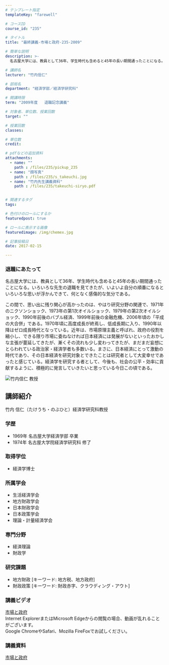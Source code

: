 ```yaml
---
# テンプレート指定
templateKey: "farewell"

# コースID
course_id: "235"

# タイトル
title: "最終講義-市場と政府-235-2009"

# 簡単な説明
description: >-
  名古屋大学には、教員として36年、学生時代も含めると45年の長い期間通ったことになる。いろいろな先生の退職を見てきたが、いよいよ自分の順番になるといろいろな思いが浮かんできて、何となく感傷的な気分...

# 講師名
lecturer: "竹内信仁"

# 部局名
department: "経済学部／経済学研究科"

# 開講時限
term: "2009年度	退職記念講義"

# 対象者、単位数、授業回数
target: ""

# 授業回数
classes: 

# 単位数
credit: 

# pdfなどの追加資料
attachments: 
  - name: "" 
    path : /files/235/pickup_235
  - name: "顔写真" 
    path : /files/235/s_takeuchi.jpg
  - name: "竹内先生講義資料" 
    path : /files/235/takeuchi-siryo.pdf


# 関連するタグ
tags:

# 色付けのロールにするか
featuredpost: true

# ロールに表示する画像
featuredimage: /img/chemex.jpg

# 記事投稿日
date: 2017-02-15

---
```

### 退職にあたって 

名古屋大学には、教員として36年、学生時代も含めると45年の長い期間通ったことになる。いろいろな先生の退職を見てきたが、いよいよ自分の順番になるといろいろな思いが浮かんできて、何となく感傷的な気分である。 

この間で、思い出に残り関心が高かったのは、やはり研究分野の関連で、1971年のニクソンショック、1973年の第1次オイルショック、1979年の第2次オイルショック、1990年前後のバブル経済、1999年前後の金融危機、2006年頃の「平成の大合併」である。1970年頃に高度成長が終焉し、低成長期に入り、1990年以降はゼロ成長時代となっている。近年は、市場原理主義と呼ばれ、政府の役割を縮小し、できる限り市場に委ねなければ日本経済には発展がないといったおかしな主張が蔓延してきたが、漸くその流れも少し変わってきたが、まだまだ妄想にとらわれている政治家・経済学者も多数いる。まさに、日本経済にとって激動の時代であり、その日本経済を研究対象とできたことは研究者として大変幸せであったと感じている。経済学を研究する者として、今後も、社会の公平・効率に貢献するように、積極的に発言していきたいと思っている今日この頃である。

![竹内信仁 教授](/files/235/s_takeuchi.jpg) 
## 講師紹介

竹内 信仁（たけうち・のぶひと）経済学研究科教授 

### 学歴

  * 1969年 名古屋大学経済学部 卒業
  * 1974年 名古屋大学院経済学研究科 修了

### 取得学位

  * 経済学博士

### 所属学会

  * 生活経済学会
  * 地方財政学会
  * 日本財政学会
  * 日本政策学会
  * 理論・計量経済学会

### 専門分野

  * 経済理論
  * 財政学

### 研究課題

  * 地方財政 [キーワード: 地方税、地方政府]
  * 財政政策 [キーワード: 財政赤字、クラウディング・アウト]
### 講義ビデオ

[市場と政府](http://nuvideo.media.nagoya-u.ac.jp/embed/ba8227ce3011635c4ec58c074e5ff457253675da)  
Internet ExplorerまたはMicrosoft Edgeからの閲覧の場合、動画が乱れることがございます。  
Google ChromeやSafari、Mozilla FireFoxでお試しください。 

### 講義資料


[市場と政府](/files/235/takeuchi-siryo.pdf) 
